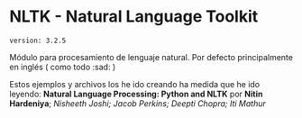 # NLTK - Natural Language Toolkit

`version: 3.2.5`

Módulo para procesamiento de lenguaje natural.
Por defecto principalmente en inglés ( como todo :sad: )

Estos ejemplos y archivos los he ido creando ha medida que he ido leyendo: **Natural Language Processing: Python and NLTK** por **Nitin Hardeniya**; _Nisheeth Joshi; Jacob Perkins; Deepti Chopra; Iti Mathur_
